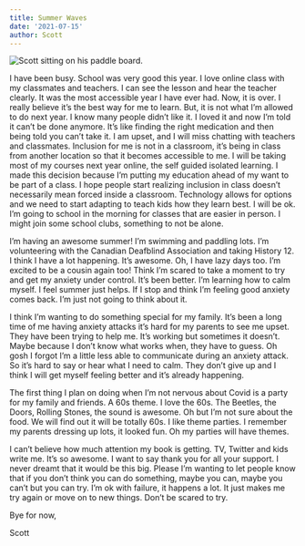 ```yaml
---
title: Summer Waves
date: '2021-07-15'
author: Scott
---
```


![Scott sitting on his paddle board.](/images/paddle-board.jpg)

I have been busy. School was very good this year. I love online class with my classmates and teachers. I can see the lesson and hear the teacher clearly. It was the most accessible year I have ever had. Now, it is over. I really believe it’s the best way for me to learn. But, it is not what I’m allowed to do next year. I know many people didn’t like it. I loved it and now I’m told it can’t be done anymore. It’s like finding the right medication and then being told you can’t take it. I am upset, and I will miss chatting with teachers and classmates. Inclusion for me is not in a classroom, it’s being in class from another location so that it becomes accessible to me. I will be taking most of my courses next year online, the self guided isolated learning. I made this decision because I’m putting my education ahead of my want to be part of a class. I hope people start realizing inclusion in class doesn’t necessarily mean forced inside a classroom. Technology allows for options and we need to start adapting to teach kids how they learn best. I will be ok. I’m going to school in the morning for classes that are easier in person. I might join some school clubs, something to not be alone.

I’m having an awesome summer! I’m swimming and paddling lots. I’m volunteering with the Canadian Deafblind Association and taking History 12. I think I have a lot happening. It’s awesome. Oh, I have lazy days too. I’m excited to be a cousin again too! Think I’m scared to take a moment to try and get my anxiety under control. It’s been better. I’m learning how to calm myself. I feel summer just helps. If I stop and think I’m feeling good anxiety comes back. I’m just not going to think about it. 

I think I’m wanting to do something special for my family. It’s been a long time of me having anxiety attacks it’s hard for my parents to see me upset. They have been trying to help me. It’s working but sometimes it doesn’t. Maybe because I don’t know what works when, they have to guess. Oh gosh I forgot I’m a little less able to communicate during an anxiety attack. So it’s hard to say or hear what I need to calm. They don’t give up and I think I will get myself feeling better and it’s already happening.

The first thing I plan on doing when I’m not nervous about Covid is a party for my family and friends. A 60s theme. I love the 60s. The Beetles, the Doors, Rolling Stones, the sound is awesome. Oh but I’m not sure about the food. We will find out it will be totally 60s. I like theme parties. I remember my parents dressing up lots, it looked fun. Oh my parties will have themes.

I can’t believe how much attention my book is getting. TV, Twitter and kids write me. It’s so awesome. I want to say thank you for all your support. I never dreamt that it would be this big. Please I’m wanting to let people know that if you don’t think you can do something, maybe you can, maybe you can’t but you can try. I’m ok with failure, it happens a lot. It just makes me try again or move on to new things. Don’t be scared to try.

Bye for now,

Scott 



